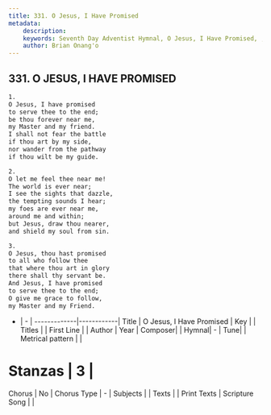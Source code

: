 ```yaml
---
title: 331. O Jesus, I Have Promised
metadata:
    description: 
    keywords: Seventh Day Adventist Hymnal, O Jesus, I Have Promised, , 
    author: Brian Onang'o
---
```



## 331. O JESUS, I HAVE PROMISED

```txt
1.
O Jesus, I have promised
to serve thee to the end;
be thou forever near me,
my Master and my friend.
I shall not fear the battle
if thou art by my side,
nor wander from the pathway
if thou wilt be my guide.

2.
O let me feel thee near me!
The world is ever near;
I see the sights that dazzle,
the tempting sounds I hear;
my foes are ever near me,
around me and within;
but Jesus, draw thou nearer,
and shield my soul from sin.

3.
O Jesus, thou hast promised
to all who follow thee
that where thou art in glory
there shall thy servant be.
And Jesus, I have promised
to serve thee to the end;
O give me grace to follow,
my Master and my Friend.
```

- |   -  |
-------------|------------|
Title | O Jesus, I Have Promised |
Key |  |
Titles |  |
First Line |  |
Author | 
Year | 
Composer|  |
Hymnal|  - |
Tune|  |
Metrical pattern | |
# Stanzas | 3 |
Chorus | No |
Chorus Type | - |
Subjects |  |
Texts |  |
Print Texts | 
Scripture Song |  |
  
